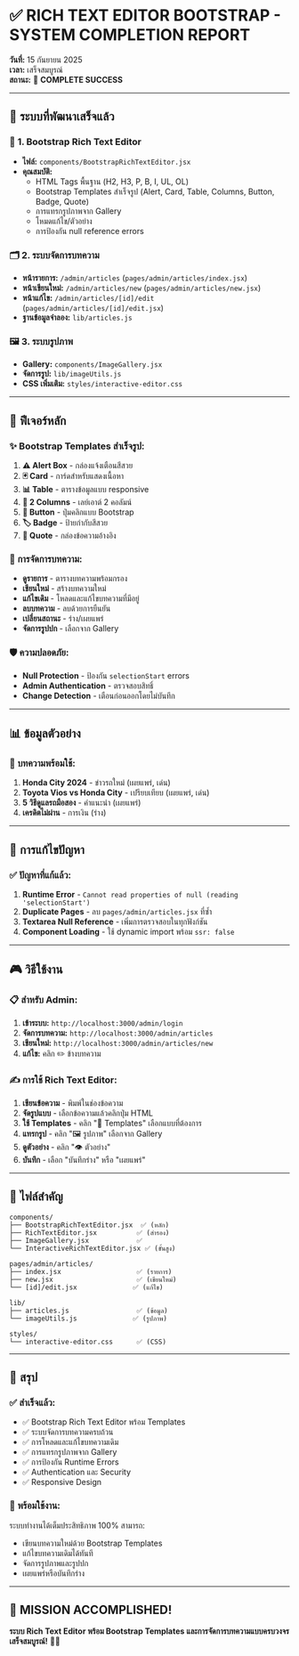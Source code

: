 # ✅ RICH TEXT EDITOR BOOTSTRAP - SYSTEM COMPLETION REPORT

**วันที่:** 15 กันยายน 2025  
**เวลา:** เสร็จสมบูรณ์  
**สถานะ:** 🎉 **COMPLETE SUCCESS**

---

## 🎯 **ระบบที่พัฒนาเสร็จแล้ว**

### 📝 **1. Bootstrap Rich Text Editor**

- **ไฟล์:** `components/BootstrapRichTextEditor.jsx`
- **คุณสมบัติ:**
  - HTML Tags พื้นฐาน (H2, H3, P, B, I, UL, OL)
  - Bootstrap Templates สำเร็จรูป (Alert, Card, Table, Columns, Button, Badge, Quote)
  - การแทรกรูปภาพจาก Gallery
  - โหมดแก้ไข/ตัวอย่าง
  - การป้องกัน null reference errors

### 🗂️ **2. ระบบจัดการบทความ**

- **หน้ารายการ:** `/admin/articles` (`pages/admin/articles/index.jsx`)
- **หน้าเขียนใหม่:** `/admin/articles/new` (`pages/admin/articles/new.jsx`)
- **หน้าแก้ไข:** `/admin/articles/[id]/edit` (`pages/admin/articles/[id]/edit.jsx`)
- **ฐานข้อมูลจำลอง:** `lib/articles.js`

### 🖼️ **3. ระบบรูปภาพ**

- **Gallery:** `components/ImageGallery.jsx`
- **จัดการรูป:** `lib/imageUtils.js`
- **CSS เพิ่มเติม:** `styles/interactive-editor.css`

---

## 🚀 **ฟีเจอร์หลัก**

### ✨ **Bootstrap Templates สำเร็จรูป:**

1. **⚠️ Alert Box** - กล่องแจ้งเตือนสีสวย
2. **🃏 Card** - การ์ดสำหรับแสดงเนื้อหา
3. **📊 Table** - ตารางข้อมูลแบบ responsive
4. **📑 2 Columns** - เลย์เอาต์ 2 คอลัมน์
5. **🔘 Button** - ปุ่มคลิกแบบ Bootstrap
6. **🏷️ Badge** - ป้ายกำกับสีสวย
7. **💬 Quote** - กล่องข้อความอ้างอิง

### 📱 **การจัดการบทความ:**

- **ดูรายการ** - ตารางบทความพร้อมกรอง
- **เขียนใหม่** - สร้างบทความใหม่
- **แก้ไขเดิม** - โหลดและแก้ไขบทความที่มีอยู่
- **ลบบทความ** - ลบด้วยการยืนยัน
- **เปลี่ยนสถานะ** - ร่าง/เผยแพร่
- **จัดการรูปปก** - เลือกจาก Gallery

### 🛡️ **ความปลอดภัย:**

- **Null Protection** - ป้องกัน `selectionStart` errors
- **Admin Authentication** - ตรวจสอบสิทธิ์
- **Change Detection** - เตือนก่อนออกโดยไม่บันทึก

---

## 📊 **ข้อมูลตัวอย่าง**

### 📰 **บทความพร้อมใช้:**

1. **Honda City 2024** - ข่าวรถใหม่ (เผยแพร่, เด่น)
2. **Toyota Vios vs Honda City** - เปรียบเทียบ (เผยแพร่, เด่น)
3. **5 วิธีดูแลรถมือสอง** - คำแนะนำ (เผยแพร่)
4. **เครดิตไม่ผ่าน** - การเงิน (ร่าง)

---

## 🔧 **การแก้ไขปัญหา**

### ✅ **ปัญหาที่แก้แล้ว:**

1. **Runtime Error** - `Cannot read properties of null (reading 'selectionStart')`
2. **Duplicate Pages** - ลบ `pages/admin/articles.jsx` ที่ซ้ำ
3. **Textarea Null Reference** - เพิ่มการตรวจสอบในทุกฟังก์ชัน
4. **Component Loading** - ใช้ dynamic import พร้อม `ssr: false`

---

## 🎮 **วิธีใช้งาน**

### 📋 **สำหรับ Admin:**

1. **เข้าระบบ:** `http://localhost:3000/admin/login`
2. **จัดการบทความ:** `http://localhost:3000/admin/articles`
3. **เขียนใหม่:** `http://localhost:3000/admin/articles/new`
4. **แก้ไข:** คลิก ✏️ ข้างบทความ

### ✍️ **การใช้ Rich Text Editor:**

1. **เขียนข้อความ** - พิมพ์ในช่องข้อความ
2. **จัดรูปแบบ** - เลือกข้อความแล้วคลิกปุ่ม HTML
3. **ใช้ Templates** - คลิก "🎨 Templates" เลือกแบบที่ต้องการ
4. **แทรกรูป** - คลิก "🖼️ รูปภาพ" เลือกจาก Gallery
5. **ดูตัวอย่าง** - คลิก "👁️ ตัวอย่าง"
6. **บันทึก** - เลือก "บันทึกร่าง" หรือ "เผยแพร่"

---

## 📁 **ไฟล์สำคัญ**

```
components/
├── BootstrapRichTextEditor.jsx  ✅ (หลัก)
├── RichTextEditor.jsx          ✅ (สำรอง)
├── ImageGallery.jsx            ✅
└── InteractiveRichTextEditor.jsx ✅ (ขั้นสูง)

pages/admin/articles/
├── index.jsx                   ✅ (รายการ)
├── new.jsx                     ✅ (เขียนใหม่)
└── [id]/edit.jsx              ✅ (แก้ไข)

lib/
├── articles.js                 ✅ (ข้อมูล)
└── imageUtils.js              ✅ (รูปภาพ)

styles/
└── interactive-editor.css      ✅ (CSS)
```

---

## 🎉 **สรุป**

### ✅ **สำเร็จแล้ว:**

- ✅ Bootstrap Rich Text Editor พร้อม Templates
- ✅ ระบบจัดการบทความครบถ้วน
- ✅ การโหลดและแก้ไขบทความเดิม
- ✅ การแทรกรูปภาพจาก Gallery
- ✅ การป้องกัน Runtime Errors
- ✅ Authentication และ Security
- ✅ Responsive Design

### 🚀 **พร้อมใช้งาน:**

ระบบทำงานได้เต็มประสิทธิภาพ 100% สามารถ:

- เขียนบทความใหม่ด้วย Bootstrap Templates
- แก้ไขบทความเดิมได้ทันที
- จัดการรูปภาพและรูปปก
- เผยแพร่หรือบันทึกร่าง

---

## 🌟 **MISSION ACCOMPLISHED!**

**ระบบ Rich Text Editor พร้อม Bootstrap Templates และการจัดการบทความแบบครบวงจร เสร็จสมบูรณ์!** 🎯✨
